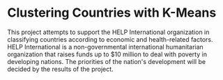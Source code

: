 # Clustering Countries with K-Means
This project attempts to support the HELP International organization in classifying countries according to economic and health-related factors. HELP International is a non-governmental international humanitarian organization that raises funds up to $10 million to deal with poverty in developing nations. The priorities of the nation's development will be decided by the results of the project.
